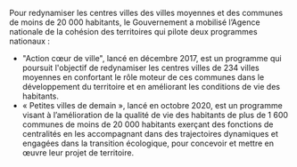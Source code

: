 <p id="brief">
Pour redynamiser les centres villes des villes moyennes et des communes de moins de 20&nbsp;000 habitants, le Gouvernement a mobilisé l’Agence nationale de la cohésion des territoires qui pilote deux programmes nationaux :</p>
<p>
  <ul>
    <li>"Action cœur de ville", lancé en décembre 2017, est un programme qui poursuit l'objectif de redynamiser les centres villes de 234 villes moyennes en confortant le rôle moteur de ces communes dans le développement du territoire et en améliorant les conditions de vie des habitants.</li>
    <li>« Petites villes de demain », lancé en octobre 2020, est un programme visant à l’amélioration de la qualité de vie des habitants de plus de 1&nbsp;600 communes de moins de 20&nbsp;000 habitants exerçant des fonctions de centralités en les accompagnant dans des trajectoires dynamiques et engagées dans la transition écologique, pour concevoir et mettre en œuvre leur projet de territoire.</li>
  </ul>
</p>

